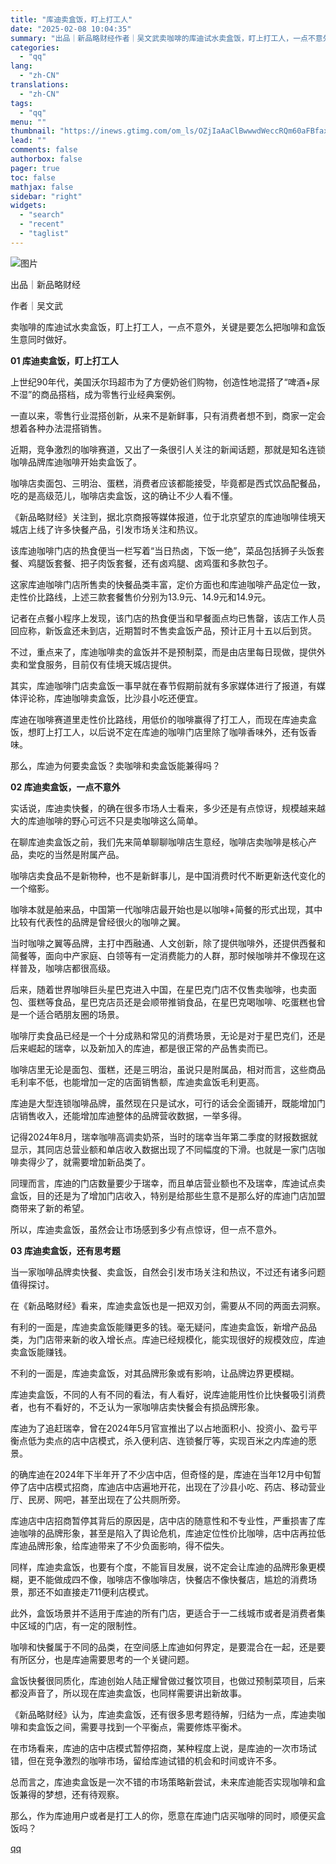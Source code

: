 ```yaml
---
title: "库迪卖盒饭，盯上打工人"
date: "2025-02-08 10:04:35"
summary: "出品｜新品略财经作者｜吴文武卖咖啡的库迪试水卖盒饭，盯上打工人，一点不意外，关键是要怎么把咖啡和盒饭..."
categories:
  - "qq"
lang:
  - "zh-CN"
translations:
  - "zh-CN"
tags:
  - "qq"
menu: ""
thumbnail: "https://inews.gtimg.com/om_ls/OZjIaAaClBwwwdWeccRQm60aFBfaxmViFHOPlQPHYX4O0AA_640360/0"
lead: ""
comments: false
authorbox: false
pager: true
toc: false
mathjax: false
sidebar: "right"
widgets:
  - "search"
  - "recent"
  - "taglist"
---
```


![图片](https://inews.gtimg.com/news_bt/OdNUzy5TRtJXKVcQzTYTyA3mR_OwSnOh7gTsv64NEUW6wAA/1000)

出品｜新品略财经

作者｜吴文武

卖咖啡的库迪试水卖盒饭，盯上打工人，一点不意外，关键是要怎么把咖啡和盒饭生意同时做好。

**01 库迪卖盒饭，盯上打工人**

上世纪90年代，美国沃尔玛超市为了方便奶爸们购物，创造性地混搭了“啤酒+尿不湿”的商品搭档，成为零售行业经典案例。

一直以来，零售行业混搭创新，从来不是新鲜事，只有消费者想不到，商家一定会想着各种办法混搭销售。

近期，竞争激烈的咖啡赛道，又出了一条很引人关注的新闻话题，那就是知名连锁咖啡品牌库迪咖啡开始卖盒饭了。

咖啡店卖面包、三明治、蛋糕，消费者应该都能接受，毕竟都是西式饮品配餐品，吃的是高级范儿，咖啡店卖盒饭，这的确让不少人看不懂。

《新品略财经》关注到，据北京商报等媒体报道，位于北京望京的库迪咖啡佳境天城店上线了许多快餐产品，引发市场关注和热议。

该库迪咖啡门店的热食便当一栏写着“当日热卤，下饭一绝”，菜品包括狮子头饭套餐、鸡腿饭套餐、把子肉饭套餐，还有卤鸡腿、卤鸡蛋和多款包子。

这家库迪咖啡门店所售卖的快餐品类丰富，定价方面也和库迪咖啡产品定位一致，走性价比路线，上述三款套餐售价分别为13.9元、14.9元和14.9元。

记者在点餐小程序上发现，该门店的热食便当和早餐面点均已售罄，该店工作人员回应称，新饭盒还未到店，近期暂时不售卖盒饭产品，预计正月十五以后到货。

不过，重点来了，库迪咖啡卖的盒饭并不是预制菜，而是由店里每日现做，提供外卖和堂食服务，目前仅有佳境天城店提供。

其实，库迪咖啡门店卖盒饭一事早就在春节假期前就有多家媒体进行了报道，有媒体评论称，库迪咖啡卖盒饭，比沙县小吃还便宜。

库迪在咖啡赛道里走性价比路线，用低价的咖啡赢得了打工人，而现在库迪卖盒饭，想盯上打工人，以后说不定在库迪的咖啡门店里除了咖啡香味外，还有饭香味。

那么，库迪为何要卖盒饭？卖咖啡和卖盒饭能兼得吗？

**02 库迪卖盒饭，一点不意外**

实话说，库迪卖快餐，的确在很多市场人士看来，多少还是有点惊讶，规模越来越大的库迪咖啡的野心可远不只是卖咖啡这么简单。

在聊库迪卖盒饭之前，我们先来简单聊聊咖啡店生意经，咖啡店卖咖啡是核心产品，卖吃的当然是附属产品。

咖啡店卖食品不是新物种，也不是新鲜事儿，是中国消费时代不断更新迭代变化的一个缩影。

咖啡本就是舶来品，中国第一代咖啡店最开始也是以咖啡+简餐的形式出现，其中比较有代表性的品牌是曾经很火的咖啡之翼。

当时咖啡之翼等品牌，主打中西融通、人文创新，除了提供咖啡外，还提供西餐和简餐等，面向中产家庭、白领等有一定消费能力的人群，那时候咖啡并不像现在这样普及，咖啡店都很高级。

后来，随着世界咖啡巨头星巴克进入中国，在星巴克门店不仅售卖咖啡，也卖面包、蛋糕等食品，星巴克店员还是会顺带推销食品，在星巴克喝咖啡、吃蛋糕也曾是一个适合晒朋友圈的场景。

咖啡厅卖食品已经是一个十分成熟和常见的消费场景，无论是对于星巴克们，还是后来崛起的瑞幸，以及新加入的库迪，都是很正常的产品售卖而已。

咖啡店里无论是面包、蛋糕，还是三明治，虽说只是附属品，相对而言，这些商品毛利率不低，也能增加一定的店面销售额，库迪卖盒饭毛利更高。

库迪是大型连锁咖啡品牌，虽然现在只是试水，可行的话会全面铺开，既能增加门店销售收入，还能增加库迪整体的品牌营收数据，一举多得。

记得2024年8月，瑞幸咖啡高调卖奶茶，当时的瑞幸当年第二季度的财报数据就显示，其同店总营业额和单店收入数据出现了不同幅度的下滑。也就是一家门店咖啡卖得少了，就需要增加新品类了。

同理而言，库迪的门店数量要少于瑞幸，而且单店营业额也不及瑞幸，库迪试点卖盒饭，目的还是为了增加门店收入，特别是给那些生意不是那么好的库迪门店加盟商带来了新的希望。

所以，库迪卖盒饭，虽然会让市场感到多少有点惊讶，但一点不意外。

**03 库迪卖盒饭，还有思考题**

当一家咖啡品牌卖快餐、卖盒饭，自然会引发市场关注和热议，不过还有诸多问题值得探讨。

在《新品略财经》看来，库迪卖盒饭也是一把双刃剑，需要从不同的两面去洞察。

有利的一面是，库迪卖盒饭能赚更多的钱。毫无疑问，库迪卖盒饭，新增产品品类，为门店带来新的收入增长点。库迪已经规模化，能实现很好的规模效应，库迪卖盒饭能赚钱。

不利的一面是，库迪卖盒饭，对其品牌形象或有影响，让品牌边界更模糊。

库迪卖盒饭，不同的人有不同的看法，有人看好，说库迪能用性价比快餐吸引消费者，也有不看好的，不乏认为一家咖啡店卖快餐会有损品牌形象。

库迪为了追赶瑞幸，曾在2024年5月官宣推出了以占地面积小、投资小、盈亏平衡点低为卖点的店中店模式，杀入便利店、连锁餐厅等，实现百米之内库迪的愿景。

的确库迪在2024年下半年开了不少店中店，但奇怪的是，库迪在当年12月中旬暂停了店中店模式招商，库迪店中店遍地开花，出现在了沙县小吃、药店、移动营业厅、民房、网吧，甚至出现在了公共厕所旁。

库迪店中店招商暂停其背后的原因是，店中店的随意性和不专业性，严重损害了库迪咖啡的品牌形象，甚至是陷入了舆论危机，库迪定位性价比咖啡，店中店再拉低库迪品牌形象，给库迪带来了不少负面影响，得不偿失。

同样，库迪卖盒饭，也要有个度，不能盲目发展，说不定会让库迪的品牌形象更模糊，更不能做成四不像，咖啡店不像咖啡店，快餐店不像快餐店，尴尬的消费场景，那还不如直接走711便利店模式。

此外，盒饭场景并不适用于库迪的所有门店，更适合于一二线城市或者是消费者集中区域的门店，有一定的限制性。

咖啡和快餐属于不同的品类，在空间感上库迪如何界定，是要混合在一起，还是要有所区分，也是库迪需要思考的一个关键问题。

盒饭快餐很同质化，库迪创始人陆正耀曾做过餐饮项目，也做过预制菜项目，后来都没声音了，所以现在库迪卖盒饭，也同样需要讲出新故事。

《新品略财经》认为，库迪卖盒饭，还有很多思考题待解，归结为一点，库迪卖咖啡和卖盒饭之间，需要寻找到一个平衡点，需要修炼平衡术。

在市场看来，库迪的店中店模式暂停招商，某种程度上说，是库迪的一次市场试错，但在竞争激烈的咖啡市场，留给库迪试错的机会和时间或许不多。

总而言之，库迪卖盒饭是一次不错的市场策略新尝试，未来库迪能否实现咖啡和盒饭兼得的梦想，还有待观察。

那么，作为库迪用户或者是打工人的你，愿意在库迪门店买咖啡的同时，顺便买盒饭吗？

[qq](https://new.qq.com/rain/a/20250208A02DRL00)
